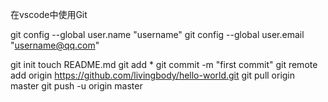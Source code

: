 在vscode中使用Git

git config --global user.name "username"
git config --global user.email "username@qq.com"


git init
touch README.md
git add *
git commit -m "first commit"
git remote add origin https://github.com/livingbody/hello-world.git
git pull origin master 
git push -u origin master 